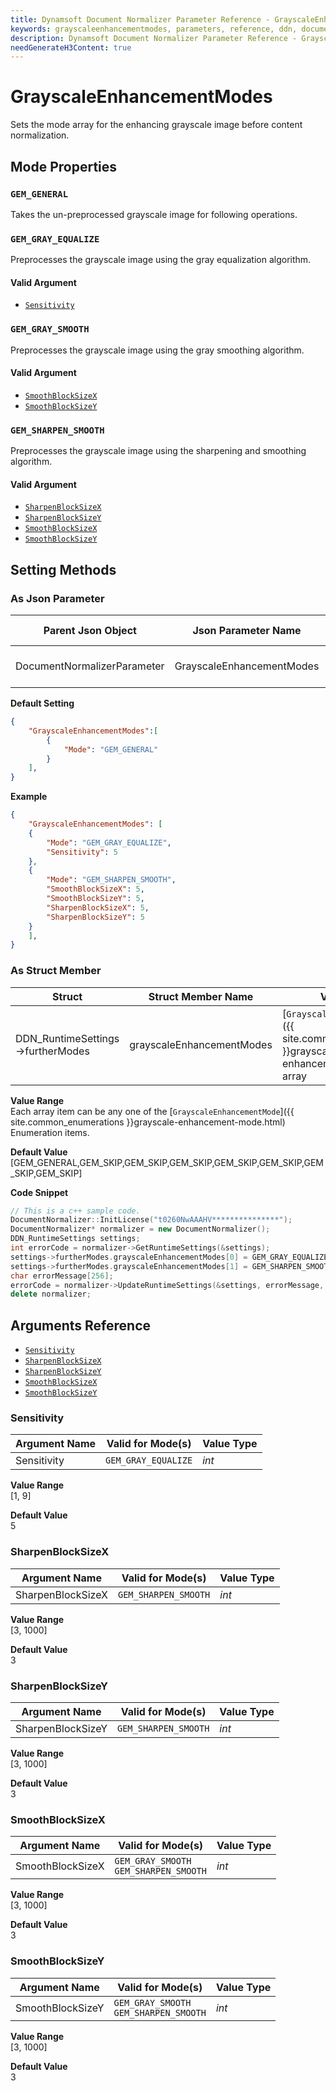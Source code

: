 ```yaml
---
title: Dynamsoft Document Normalizer Parameter Reference - GrayscaleEnhancementModes
keywords: grayscaleenhancementmodes, parameters, reference, ddn, documentation
description: Dynamsoft Document Normalizer Parameter Reference - GrayscaleEnhancementModes
needGenerateH3Content: true
---
```



# GrayscaleEnhancementModes
Sets the mode array for the enhancing grayscale image before content normalization. 

## Mode Properties

### `GEM_GENERAL`
Takes the un-preprocessed grayscale image for following operations.


### `GEM_GRAY_EQUALIZE`
Preprocesses the grayscale image using the gray equalization algorithm.

#### Valid Argument
- [`Sensitivity`](#sensitivity)


### `GEM_GRAY_SMOOTH`
Preprocesses the grayscale image using the gray smoothing algorithm.

#### Valid Argument
- [`SmoothBlockSizeX`](#smoothblocksizex)
- [`SmoothBlockSizeY`](#smoothblocksizey)


### `GEM_SHARPEN_SMOOTH`
Preprocesses the grayscale image using the sharpening and smoothing algorithm.

#### Valid Argument
- [`SharpenBlockSizeX`](#sharpenblocksizex)
- [`SharpenBlockSizeY`](#sharpenblocksizey)
- [`SmoothBlockSizeX`](#smoothblocksizex)
- [`SmoothBlockSizeY`](#smoothblocksizey)


## Setting Methods
### As Json Parameter

| Parent Json Object | Json Parameter Name | Value Type | 
| ------------------ | ------------------- | ---------- |
| DocumentNormalizerParameter | GrayscaleEnhancementModes | *JSON object array* |

**Default Setting**   
```json
{
    "GrayscaleEnhancementModes":[
        {
            "Mode": "GEM_GENERAL"
        }
    ],
}
```

**Example**  
```json
{
    "GrayscaleEnhancementModes": [
    {
        "Mode": "GEM_GRAY_EQUALIZE",
        "Sensitivity": 5
    },
    {
        "Mode": "GEM_SHARPEN_SMOOTH",
        "SmoothBlockSizeX": 5, 
        "SmoothBlockSizeY": 5, 
        "SharpenBlockSizeX": 5, 
        "SharpenBlockSizeY": 5
    }
    ],
}
```

### As Struct Member

| Struct | Struct Member Name | Value Type | 
| ------ | ------------------ | ---------- |
| DDN_RuntimeSettings->furtherModes | grayscaleEnhancementModes | [`GrayscaleEnhancementMode`]({{ site.common_enumerations }}grayscale-enhancement-mode.html) array |

**Value Range**    
    Each array item can be any one of the [`GrayscaleEnhancementMode`]({{ site.common_enumerations }}grayscale-enhancement-mode.html) Enumeration items.

**Default Value**   
    [GEM_GENERAL,GEM_SKIP,GEM_SKIP,GEM_SKIP,GEM_SKIP,GEM_SKIP,GEM_SKIP,GEM_SKIP]

**Code Snippet**  
```cpp
// This is a c++ sample code.
DocumentNormalizer::InitLicense("t0260NwAAAHV***************");
DocumentNormalizer* normalizer = new DocumentNormalizer();
DDN_RuntimeSettings settings;
int errorCode = normalizer->GetRuntimeSettings(&settings);
settings->furtherModes.grayscaleEnhancementModes[0] = GEM_GRAY_EQUALIZE;
settings->furtherModes.grayscaleEnhancementModes[1] = GEM_SHARPEN_SMOOTH;
char errorMessage[256];
errorCode = normalizer->UpdateRuntimeSettings(&settings, errorMessage, 256);
delete normalizer;
```


## Arguments Reference
- [`Sensitivity`](#sensitivity)
- [`SharpenBlockSizeX`](#sharpenblocksizex)
- [`SharpenBlockSizeY`](#sharpenblocksizey)
- [`SmoothBlockSizeX`](#smoothblocksizex)
- [`SmoothBlockSizeY`](#smoothblocksizey)


### Sensitivity

| Argument Name| Valid for Mode(s) | Value Type|
| ------------ | ----------------- | --------- |
| Sensitivity | `GEM_GRAY_EQUALIZE` | *int* |

**Value Range**    
    [1, 9]

**Default Value**   
    5

### SharpenBlockSizeX

| Argument Name| Valid for Mode(s) | Value Type|
| ------------ | ----------------- | --------- |
| SharpenBlockSizeX | `GEM_SHARPEN_SMOOTH` | *int* |

**Value Range**    
    [3, 1000]

**Default Value**   
    3

### SharpenBlockSizeY

| Argument Name| Valid for Mode(s) | Value Type|
| ------------ | ----------------- | --------- |
| SharpenBlockSizeY | `GEM_SHARPEN_SMOOTH` | *int* |

**Value Range**    
    [3, 1000]

**Default Value**   
    3

### SmoothBlockSizeX

| Argument Name| Valid for Mode(s) | Value Type|
| ------------ | ----------------- | --------- |
| SmoothBlockSizeX | `GEM_GRAY_SMOOTH`<br>`GEM_SHARPEN_SMOOTH` | *int* |

**Value Range**    
    [3, 1000]

**Default Value**   
    3

### SmoothBlockSizeY

| Argument Name| Valid for Mode(s) | Value Type|
| ------------ | ----------------- | --------- |
| SmoothBlockSizeY | `GEM_GRAY_SMOOTH`<br>`GEM_SHARPEN_SMOOTH` | *int* |

**Value Range**    
    [3, 1000]

**Default Value**   
    3
